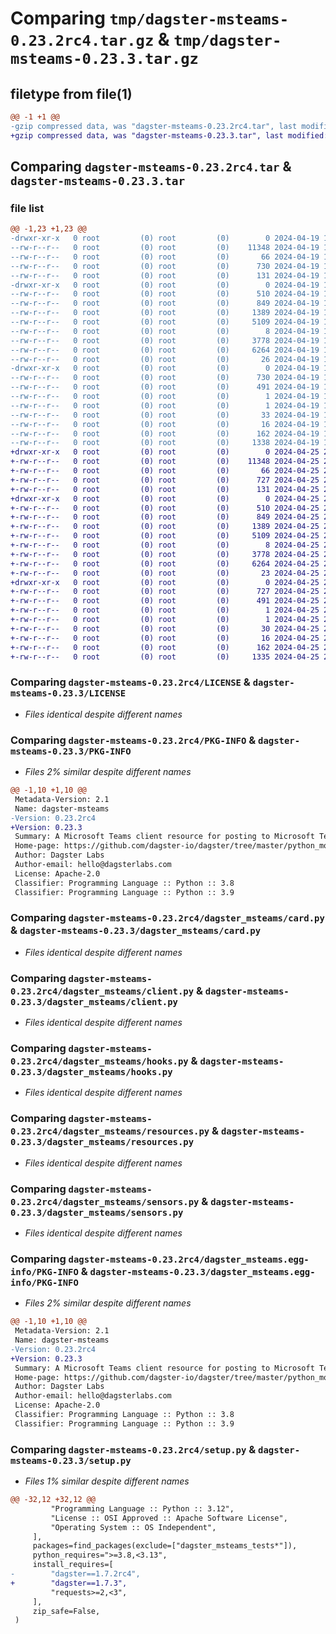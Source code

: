 # Comparing `tmp/dagster-msteams-0.23.2rc4.tar.gz` & `tmp/dagster-msteams-0.23.3.tar.gz`

## filetype from file(1)

```diff
@@ -1 +1 @@
-gzip compressed data, was "dagster-msteams-0.23.2rc4.tar", last modified: Fri Apr 19 18:12:34 2024, max compression
+gzip compressed data, was "dagster-msteams-0.23.3.tar", last modified: Thu Apr 25 20:18:43 2024, max compression
```

## Comparing `dagster-msteams-0.23.2rc4.tar` & `dagster-msteams-0.23.3.tar`

### file list

```diff
@@ -1,23 +1,23 @@
-drwxr-xr-x   0 root         (0) root         (0)        0 2024-04-19 18:12:34.745867 dagster-msteams-0.23.2rc4/
--rw-r--r--   0 root         (0) root         (0)    11348 2024-04-19 18:01:50.000000 dagster-msteams-0.23.2rc4/LICENSE
--rw-r--r--   0 root         (0) root         (0)       66 2024-04-19 18:01:50.000000 dagster-msteams-0.23.2rc4/MANIFEST.in
--rw-r--r--   0 root         (0) root         (0)      730 2024-04-19 18:12:34.745867 dagster-msteams-0.23.2rc4/PKG-INFO
--rw-r--r--   0 root         (0) root         (0)      131 2024-04-19 18:01:50.000000 dagster-msteams-0.23.2rc4/README.md
-drwxr-xr-x   0 root         (0) root         (0)        0 2024-04-19 18:12:34.745867 dagster-msteams-0.23.2rc4/dagster_msteams/
--rw-r--r--   0 root         (0) root         (0)      510 2024-04-19 18:01:50.000000 dagster-msteams-0.23.2rc4/dagster_msteams/__init__.py
--rw-r--r--   0 root         (0) root         (0)      849 2024-04-19 18:01:50.000000 dagster-msteams-0.23.2rc4/dagster_msteams/card.py
--rw-r--r--   0 root         (0) root         (0)     1389 2024-04-19 18:01:50.000000 dagster-msteams-0.23.2rc4/dagster_msteams/client.py
--rw-r--r--   0 root         (0) root         (0)     5109 2024-04-19 18:01:50.000000 dagster-msteams-0.23.2rc4/dagster_msteams/hooks.py
--rw-r--r--   0 root         (0) root         (0)        8 2024-04-19 18:01:50.000000 dagster-msteams-0.23.2rc4/dagster_msteams/py.typed
--rw-r--r--   0 root         (0) root         (0)     3778 2024-04-19 18:01:50.000000 dagster-msteams-0.23.2rc4/dagster_msteams/resources.py
--rw-r--r--   0 root         (0) root         (0)     6264 2024-04-19 18:01:50.000000 dagster-msteams-0.23.2rc4/dagster_msteams/sensors.py
--rw-r--r--   0 root         (0) root         (0)       26 2024-04-19 18:01:50.000000 dagster-msteams-0.23.2rc4/dagster_msteams/version.py
-drwxr-xr-x   0 root         (0) root         (0)        0 2024-04-19 18:12:34.745867 dagster-msteams-0.23.2rc4/dagster_msteams.egg-info/
--rw-r--r--   0 root         (0) root         (0)      730 2024-04-19 18:12:34.000000 dagster-msteams-0.23.2rc4/dagster_msteams.egg-info/PKG-INFO
--rw-r--r--   0 root         (0) root         (0)      491 2024-04-19 18:12:34.000000 dagster-msteams-0.23.2rc4/dagster_msteams.egg-info/SOURCES.txt
--rw-r--r--   0 root         (0) root         (0)        1 2024-04-19 18:12:34.000000 dagster-msteams-0.23.2rc4/dagster_msteams.egg-info/dependency_links.txt
--rw-r--r--   0 root         (0) root         (0)        1 2024-04-19 18:12:34.000000 dagster-msteams-0.23.2rc4/dagster_msteams.egg-info/not-zip-safe
--rw-r--r--   0 root         (0) root         (0)       33 2024-04-19 18:12:34.000000 dagster-msteams-0.23.2rc4/dagster_msteams.egg-info/requires.txt
--rw-r--r--   0 root         (0) root         (0)       16 2024-04-19 18:12:34.000000 dagster-msteams-0.23.2rc4/dagster_msteams.egg-info/top_level.txt
--rw-r--r--   0 root         (0) root         (0)      162 2024-04-19 18:12:34.745867 dagster-msteams-0.23.2rc4/setup.cfg
--rw-r--r--   0 root         (0) root         (0)     1338 2024-04-19 18:01:50.000000 dagster-msteams-0.23.2rc4/setup.py
+drwxr-xr-x   0 root         (0) root         (0)        0 2024-04-25 20:18:43.763003 dagster-msteams-0.23.3/
+-rw-r--r--   0 root         (0) root         (0)    11348 2024-04-25 20:08:31.000000 dagster-msteams-0.23.3/LICENSE
+-rw-r--r--   0 root         (0) root         (0)       66 2024-04-25 20:08:31.000000 dagster-msteams-0.23.3/MANIFEST.in
+-rw-r--r--   0 root         (0) root         (0)      727 2024-04-25 20:18:43.763003 dagster-msteams-0.23.3/PKG-INFO
+-rw-r--r--   0 root         (0) root         (0)      131 2024-04-25 20:08:31.000000 dagster-msteams-0.23.3/README.md
+drwxr-xr-x   0 root         (0) root         (0)        0 2024-04-25 20:18:43.763003 dagster-msteams-0.23.3/dagster_msteams/
+-rw-r--r--   0 root         (0) root         (0)      510 2024-04-25 20:08:31.000000 dagster-msteams-0.23.3/dagster_msteams/__init__.py
+-rw-r--r--   0 root         (0) root         (0)      849 2024-04-25 20:08:31.000000 dagster-msteams-0.23.3/dagster_msteams/card.py
+-rw-r--r--   0 root         (0) root         (0)     1389 2024-04-25 20:08:31.000000 dagster-msteams-0.23.3/dagster_msteams/client.py
+-rw-r--r--   0 root         (0) root         (0)     5109 2024-04-25 20:08:31.000000 dagster-msteams-0.23.3/dagster_msteams/hooks.py
+-rw-r--r--   0 root         (0) root         (0)        8 2024-04-25 20:08:31.000000 dagster-msteams-0.23.3/dagster_msteams/py.typed
+-rw-r--r--   0 root         (0) root         (0)     3778 2024-04-25 20:08:31.000000 dagster-msteams-0.23.3/dagster_msteams/resources.py
+-rw-r--r--   0 root         (0) root         (0)     6264 2024-04-25 20:08:31.000000 dagster-msteams-0.23.3/dagster_msteams/sensors.py
+-rw-r--r--   0 root         (0) root         (0)       23 2024-04-25 20:08:31.000000 dagster-msteams-0.23.3/dagster_msteams/version.py
+drwxr-xr-x   0 root         (0) root         (0)        0 2024-04-25 20:18:43.763003 dagster-msteams-0.23.3/dagster_msteams.egg-info/
+-rw-r--r--   0 root         (0) root         (0)      727 2024-04-25 20:18:43.000000 dagster-msteams-0.23.3/dagster_msteams.egg-info/PKG-INFO
+-rw-r--r--   0 root         (0) root         (0)      491 2024-04-25 20:18:43.000000 dagster-msteams-0.23.3/dagster_msteams.egg-info/SOURCES.txt
+-rw-r--r--   0 root         (0) root         (0)        1 2024-04-25 20:18:43.000000 dagster-msteams-0.23.3/dagster_msteams.egg-info/dependency_links.txt
+-rw-r--r--   0 root         (0) root         (0)        1 2024-04-25 20:18:43.000000 dagster-msteams-0.23.3/dagster_msteams.egg-info/not-zip-safe
+-rw-r--r--   0 root         (0) root         (0)       30 2024-04-25 20:18:43.000000 dagster-msteams-0.23.3/dagster_msteams.egg-info/requires.txt
+-rw-r--r--   0 root         (0) root         (0)       16 2024-04-25 20:18:43.000000 dagster-msteams-0.23.3/dagster_msteams.egg-info/top_level.txt
+-rw-r--r--   0 root         (0) root         (0)      162 2024-04-25 20:18:43.763003 dagster-msteams-0.23.3/setup.cfg
+-rw-r--r--   0 root         (0) root         (0)     1335 2024-04-25 20:08:31.000000 dagster-msteams-0.23.3/setup.py
```

### Comparing `dagster-msteams-0.23.2rc4/LICENSE` & `dagster-msteams-0.23.3/LICENSE`

 * *Files identical despite different names*

### Comparing `dagster-msteams-0.23.2rc4/PKG-INFO` & `dagster-msteams-0.23.3/PKG-INFO`

 * *Files 2% similar despite different names*

```diff
@@ -1,10 +1,10 @@
 Metadata-Version: 2.1
 Name: dagster-msteams
-Version: 0.23.2rc4
+Version: 0.23.3
 Summary: A Microsoft Teams client resource for posting to Microsoft Teams
 Home-page: https://github.com/dagster-io/dagster/tree/master/python_modules/libraries/dagster-msteams
 Author: Dagster Labs
 Author-email: hello@dagsterlabs.com
 License: Apache-2.0
 Classifier: Programming Language :: Python :: 3.8
 Classifier: Programming Language :: Python :: 3.9
```

### Comparing `dagster-msteams-0.23.2rc4/dagster_msteams/card.py` & `dagster-msteams-0.23.3/dagster_msteams/card.py`

 * *Files identical despite different names*

### Comparing `dagster-msteams-0.23.2rc4/dagster_msteams/client.py` & `dagster-msteams-0.23.3/dagster_msteams/client.py`

 * *Files identical despite different names*

### Comparing `dagster-msteams-0.23.2rc4/dagster_msteams/hooks.py` & `dagster-msteams-0.23.3/dagster_msteams/hooks.py`

 * *Files identical despite different names*

### Comparing `dagster-msteams-0.23.2rc4/dagster_msteams/resources.py` & `dagster-msteams-0.23.3/dagster_msteams/resources.py`

 * *Files identical despite different names*

### Comparing `dagster-msteams-0.23.2rc4/dagster_msteams/sensors.py` & `dagster-msteams-0.23.3/dagster_msteams/sensors.py`

 * *Files identical despite different names*

### Comparing `dagster-msteams-0.23.2rc4/dagster_msteams.egg-info/PKG-INFO` & `dagster-msteams-0.23.3/dagster_msteams.egg-info/PKG-INFO`

 * *Files 2% similar despite different names*

```diff
@@ -1,10 +1,10 @@
 Metadata-Version: 2.1
 Name: dagster-msteams
-Version: 0.23.2rc4
+Version: 0.23.3
 Summary: A Microsoft Teams client resource for posting to Microsoft Teams
 Home-page: https://github.com/dagster-io/dagster/tree/master/python_modules/libraries/dagster-msteams
 Author: Dagster Labs
 Author-email: hello@dagsterlabs.com
 License: Apache-2.0
 Classifier: Programming Language :: Python :: 3.8
 Classifier: Programming Language :: Python :: 3.9
```

### Comparing `dagster-msteams-0.23.2rc4/setup.py` & `dagster-msteams-0.23.3/setup.py`

 * *Files 1% similar despite different names*

```diff
@@ -32,12 +32,12 @@
         "Programming Language :: Python :: 3.12",
         "License :: OSI Approved :: Apache Software License",
         "Operating System :: OS Independent",
     ],
     packages=find_packages(exclude=["dagster_msteams_tests*"]),
     python_requires=">=3.8,<3.13",
     install_requires=[
-        "dagster==1.7.2rc4",
+        "dagster==1.7.3",
         "requests>=2,<3",
     ],
     zip_safe=False,
 )
```


